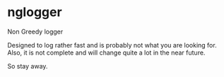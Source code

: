 # nglogger
Non Greedy logger

Designed to log rather fast and is probably not what you are looking for.
Also, it is not complete and will change quite a lot in the near future.

So stay away.
